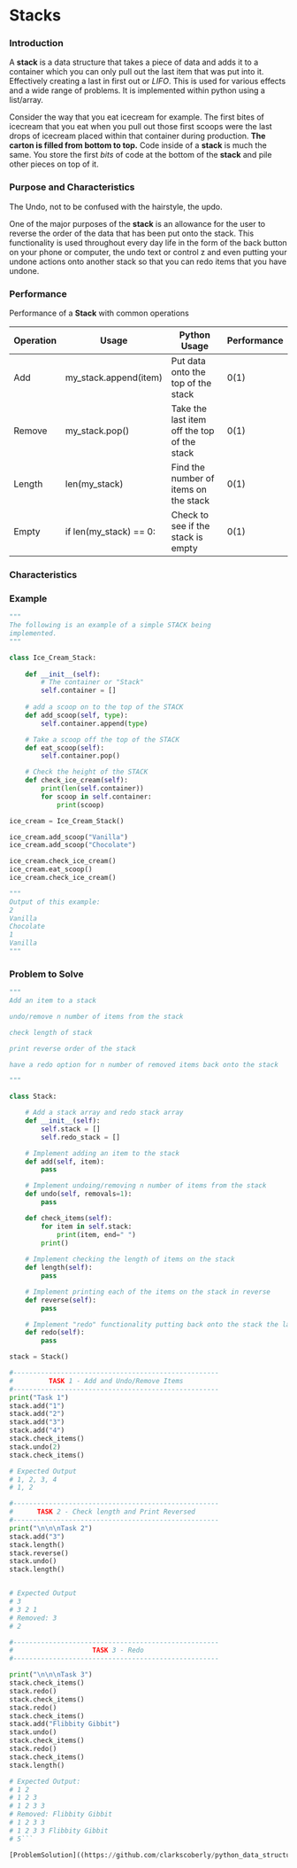 # Stacks

### Introduction

A **stack** is a data structure that takes a piece of data and adds it to a container which you can only pull out the last item that was put into it. Effectively creating a last in first out or *LIFO*. This is used for various effects and a wide range of problems. It is implemented within python using a list/array.

Consider the way that you eat icecream for example. The first bites of icecream that you eat when you pull out those first scoops were the last drops of icecream placed within that container during production. **The carton is filled from bottom to top.** Code inside of a **stack** is much the same. You store the first *bits* of code at the bottom of the **stack** and pile other pieces on top of it.

### Purpose and Characteristics
The Undo, not to be confused with the hairstyle, the updo.

One of the major purposes of the **stack** is an allowance for the user to reverse the order of the data that has been put onto the stack. This functionality is used throughout every day life in the form of the back button on your phone or computer, the undo text or control z and even putting your undone actions onto another stack so that you can redo items that you have undone.

### Performance

Performance of a **Stack** with common operations

Operation | Usage | Python Usage | Performance 
----------|-------|--------------|------------
Add       | my_stack.append(item) | Put data onto the top of the stack | 0(1)
Remove    | my_stack.pop() | Take the last item off the top of the stack | 0(1)
Length    | len(my_stack) | Find the number of items on the stack | 0(1)
Empty     | if len(my_stack) == 0: | Check to see if the stack is empty | 0(1)

### Characteristics



### Example
```python
"""
The following is an example of a simple STACK being
implemented.
"""

class Ice_Cream_Stack:
    
    def __init__(self):
        # The container or "Stack"
        self.container = []
        
    # add a scoop on to the top of the STACK
    def add_scoop(self, type):
        self.container.append(type)

    # Take a scoop off the top of the STACK
    def eat_scoop(self):
        self.container.pop()

    # Check the height of the STACK
    def check_ice_cream(self):
        print(len(self.container))
        for scoop in self.container:
            print(scoop)

ice_cream = Ice_Cream_Stack()

ice_cream.add_scoop("Vanilla")
ice_cream.add_scoop("Chocolate")

ice_cream.check_ice_cream()
ice_cream.eat_scoop()
ice_cream.check_ice_cream()

"""
Output of this example:
2
Vanilla
Chocolate
1
Vanilla
"""
```

### Problem to Solve
```Python
"""
Add an item to a stack

undo/remove n number of items from the stack

check length of stack

print reverse order of the stack

have a redo option for n number of removed items back onto the stack

"""

class Stack:

    # Add a stack array and redo stack array
    def __init__(self):
        self.stack = []
        self.redo_stack = []

    # Implement adding an item to the stack
    def add(self, item):
        pass

    # Implement undoing/removing n number of items from the stack
    def undo(self, removals=1):
        pass

    def check_items(self):
        for item in self.stack:
            print(item, end=" ")
        print()
            
    # Implement checking the length of items on the stack
    def length(self):
        pass

    # Implement printing each of the items on the stack in reverse
    def reverse(self):
        pass

    # Implement "redo" functionality putting back onto the stack the last thing that was taken off the stack
    def redo(self):
        pass

stack = Stack()

#----------------------------------------------------
#         TASK 1 - Add and Undo/Remove Items
#----------------------------------------------------
print("Task 1")
stack.add("1")
stack.add("2")
stack.add("3")
stack.add("4")
stack.check_items()
stack.undo(2)
stack.check_items()

# Expected Output
# 1, 2, 3, 4
# 1, 2

#----------------------------------------------------
#      TASK 2 - Check length and Print Reversed
#----------------------------------------------------
print("\n\n\nTask 2")
stack.add("3")
stack.length()
stack.reverse()
stack.undo()
stack.length()


# Expected Output
# 3
# 3 2 1 
# Removed: 3
# 2

#----------------------------------------------------
#                    TASK 3 - Redo 
#----------------------------------------------------

print("\n\n\nTask 3")
stack.check_items()
stack.redo()
stack.check_items()
stack.redo()
stack.check_items()
stack.add("Flibbity Gibbit")
stack.undo()
stack.check_items()
stack.redo()
stack.check_items()
stack.length()

# Expected Output:
# 1 2 
# 1 2 3 
# 1 2 3 3 
# Removed: Flibbity Gibbit
# 1 2 3 3 
# 1 2 3 3 Flibbity Gibbit 
# 5```

[ProblemSolution]((https://github.com/clarkscoberly/python_data_structures/blob/main/Stacks_problem_solution.md))
